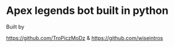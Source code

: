 # Apex legends bot built in python

Built by

https://github.com/TroPiczMoDz
&
https://github.com/wiseintros
